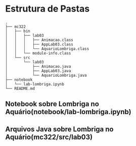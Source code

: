 # Estrutura de Pastas 

~~~
.
├── mc322
│   ├── bin
│   │   ├── lab03
│   │   │   ├── Animacao.class
│   │   │   ├── AppLab03.class
│   │   │   └── AquarioLombriga.class
│   │   └── module-info.class
│   └── src
│       └── lab03
│           ├── Animacao.java
│           ├── AppLab03.java
│           └── AquarioLombriga.java
├── notebook
│   └── lab-lombriga.ipynb
└── README.md
~~~ 

## Notebook sobre Lombriga no Aquário(notebook/lab-lombriga.ipynb)


## Arquivos Java sobre Lombriga no Aquário(mc322/src/lab03)

